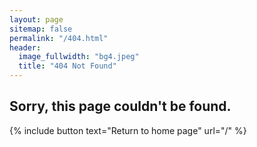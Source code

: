 ```yaml
---
layout: page
sitemap: false
permalink: "/404.html"
header:
  image_fullwidth: "bg4.jpeg"
  title: "404 Not Found"
---
```


## Sorry, this page couldn't be found.

{% include button text="Return to home page" url="/" %}
